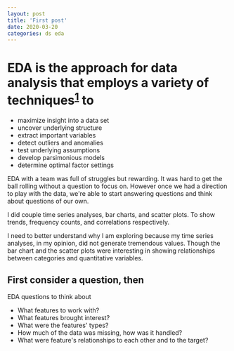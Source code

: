```yaml
---
layout: post
title: 'First post'
date: 2020-03-20
categories: ds eda
---
```


# EDA is the approach for data analysis that employs a variety of techniques<sup>[1](https://www.itl.nist.gov/div898/handbook/eda/section1/eda11.htm)</sup> to  
- maximize insight into a data set
- uncover underlying structure
- extract important variables
- detect outliers and anomalies
- test underlying assumptions
- develop parsimonious models
- determine optimal factor settings  

EDA with a team was full of struggles but rewarding. It was hard to get the ball rolling without a question to focus on. However once we had a direction to play with the data, we're able to start answering questions and think about questions of our own.  

I did couple time series analyses, bar charts, and scatter plots. To show trends, frequency counts, and correlations respectively.  

I need to better understand why I am exploring because my time series analyses, in my opinion, did not generate tremendous values. Though the bar chart and the scatter plots were interesting in showing relationships between categories and quantitative variables.  

## First consider a question, then
EDA questions to think about
- What features to work with?
- What features brought interest?
- What were the features' types?
- How much of the data was missing, how was it handled?
- What were feature's relationships to each other and to the target?

